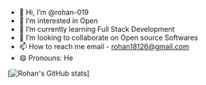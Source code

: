 - 👋 Hi, I’m @rohan-019
- 👀 I’m interested in Open
- 🌱 I’m currently learning Full Stack Development
- 💞️ I’m looking to collaborate on Open source Softwares
- 📫 How to reach me email - rohan18126@gmail.com
- 😄 Pronouns: He

<!---
rohan-019/rohan-019 is a ✨ special ✨ repository because its `README.md` (this file) appears on your GitHub profile.
You can click the Preview link to take a look at your changes.
(https://github.com/anuraghazra/github-readme-stats)
--->
[![Rohan's GitHub stats](https://github-readme-stats.vercel.app/api?username=rohan-019&show_icons=true&theme=radical)]

